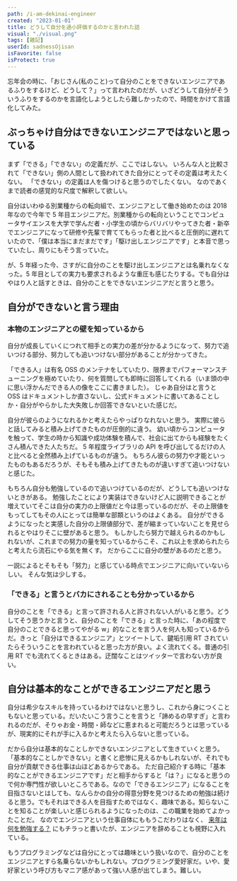 ```yaml
---
path: /i-am-dekinai-engineer
created: "2023-01-01"
title: どうして自分を過小評価するのかと言われた話
visual: "./visual.png"
tags: [雑記]
userId: sadnessOjisan
isFavorite: false
isProtect: true
---
```


忘年会の時に、「おじさん(私のこと)って自分のことをできないエンジニアであるふりをするけど、どうして？」って言われたのだが、いざどうして自分がそういうふりをするのかを言語化しようとしたら難しかったので、時間をかけて言語化してみた。

## ぶっちゃけ自分はできないエンジニアではないと思っている

まず「できる」「できない」の定義だが、ここではしない。
いろんな人と比較されて「できない」側の人間として扱われてきた自分にとってその定義は考えたくない。
「できない」の定義は人を傷つけると思うのでしたくない。
なのであくまで読者の感覚的な尺度で解釈して欲しい。

自分はいわゆる別業種からの転向組で、エンジニアとして働き始めたのは 2018 年なので今年で 5 年目エンジニアだ。別業種からの転向ということでコンピュータサイエンスを大学で学んだ者・小学生の頃からバリバリやってきた者・新卒でエンジニアになって研修や先輩で育ててもらった者と比べると圧倒的に遅れていたので、「僕は本当にまだまだです」「駆け出しエンジニアです」と本音で思っていたし、周りにもそう言っていた。

が、5 年経った今、さすがに自分のことを駆け出しエンジニアとは名乗れなくなった。5 年目としての実力も要求されるような重圧も感じたりする。でも自分はやはり人と話すときは、自分のことをできないエンジニアだと言うと思う。

## 自分ができないと言う理由

### 本物のエンジニアとの壁を知っているから

自分が成長していくにつれて相手との実力の差が分かるようになって、努力で追いつける部分、努力しても追いつけない部分があることが分かってきた。

「できる人」は有名 OSS のメンテナをしていたり、限界までパフォーマンスチューニングを極めていたり、何を質問しても即時に回答してくれる（いま頭の中に思い浮かんだできる人の像をここに書きました）。
じゃあ自分はと言うと OSS はドキュメントしか直さないし、公式ドキュメントに書いてあることしか・自分がやらかした大失敗しか回答できないといた感じだ。

自分が彼らのようになれるかと考えたらやっぱりなれないと思う。
実際に彼らと話してみると積み上げてきたものが圧倒的に違う。
幼い頃からコンピュータを触って、学生の時から知識や成功体験を積んで、社会に出てからも経験をたくさん積んできた人たちだ。
5 年程度ライブラリの API を呼び出してるだけの人と比べると全然積み上げているものが違う。
もちろん彼らの努力や才能といったものもあるだろうが、そもそも積み上げてきたものが違いすぎて追いつけないと感じた。

もちろん自分も勉強しているので追いつけているのだが、どうしても追いつけないときがある。
勉強したことにより実装はできないけど人に説明できることが増えていてそこは自分の実力の上限値だと今は思っているのだが、その上限値をもってしてもその人にとっては簡単な部類というのはよくある。
自分ができるようになったと実感した自分の上限値部分で、差が縮まっていないことを見せられるとやはりそこに壁があると思う。
もしかしたら努力で越えられるのかもしれないが、これまでの努力の量を知っているからこそ、これ以上を求められたらと考えたら流石にやる気を無くす。
だからここに自分の壁があるのだと思う。

一説によるとそもそも「努力」と感じている時点でエンジニアに向いていないらしい。
そんな気は少しする。

### 「できる」と言うとバカにされることも分かっているから

自分のことを「できる」と言って許される人と許されない人がいると思う。どうしてそう思うかと言うと、自分のことを「できる」と言った時に、「あの程度で自分のことできると思ってやがる w」的なことを言う人を何人も知っているからだ。きっと「自分はできるエンジニア」とツイートして、鍵垢引用 RT されていたらそういうことを言われていると思った方が良い。よく流れてくる。普通の引用 RT でも流れてくるときはある。迂闊なことはツイッターで言わない方が良い。

## 自分は基本的なことができるエンジニアだと思う

自分は希少なスキルを持っているわけではないと思うし、これから身につくこともないと思っている。だいたいこう言うことを言うと「諦めるの早すぎ」と言われるのだが、そりゃお金・時間・師などに恵まれると可能だろうとは思っているが、現実的にそれが手に入るかと考えたら入らないと思っている。

だから自分は基本的なことしかできないエンジニアとして生きていくと思う。「基本的なことしかできない」と書くと悲惨に見えるかもしれないが、それでも自分が貢献できる仕事は山ほどあるからである。
ただ自己紹介する時に「基本的なことができるエンジニアです」だと相手からすると「は？」になると思うので何か専門性が欲しいところである。なので「できるエンジニア」になることを目指さないとはしても、なんらかの自分の得意分野を見つけるための勉強は続けると思う。でもそれはできる人を目指すためではなく、趣味である。知らないことを知ることが楽しいと感じられるようになったのは、この職業を始めてよかったことだ。
なのでエンジニアという仕事自体にももうこだわりはなく、 [来年は何を勉強する？](https://blog.ojisan.io/programming-hurikaeri-2022/#%E6%9D%A5%E5%B9%B4%E3%81%AF%E4%BD%95%E3%82%92%E5%8B%89%E5%BC%B7%E3%81%99%E3%82%8B) にもチラっと書いたが、エンジニアを辞めることも視野に入れている。

もうプログラミングなどは自分にとっては趣味という扱いなので、自分のことをエンジニアとすら名乗らないかもしれない。プログラミング愛好家だ。いや、愛好家という呼び方もマニア感があって強い人感が出てしまう。難しい。

